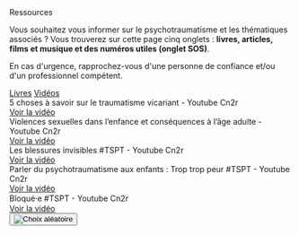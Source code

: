 <div class="banner">
    <div class="title">Ressources</div>
    <div class="intro">
        <p>Vous souhaitez vous informer sur le psychotraumatisme et les thématiques associés ? Vous trouverez sur cette page cinq onglets : <b>livres, articles, films et musique et des numéros utiles (onglet SOS)</b>.
        <p>En cas d'urgence, rapprochez-vous d'une personne de confiance et/ou d'un professionnel compétent.
    </div>
</div>

<div class="tabbar">
    <a href="/livres">Livres</a>
    <a href="/videos" class="active">Vidéos</a>
</div>

<div class="tab">
    <div class="cardset">
        <div class="card">
            <img src="{{ ASSET static/videos/trauma_vicariant.webp }}" alt="" />
            <div>
                <div class="reference">5 choses à savoir sur le traumatisme vicariant - Youtube Cn2r</div>
                <div class="actions">
                    <a href="https://www.youtube.com/watch?v=uqbGbUkTEcY" target="_blank">Voir la vidéo</a>
                </div>
            </div>
        </div>
        <div class="card">
            <img src="{{ ASSET static/videos/violences_sexuelles_enfance.webp }}" alt="" />
            <div>
                <div class="reference">Violences sexuelles dans l’enfance et conséquences à l’âge adulte - Youtube Cn2r</div>
                <div class="actions">
                    <a href="https://www.youtube.com/watch?v=ZMAn4F-udNM" target="_blank">Voir la vidéo</a>
                </div>
            </div>
        </div>
        <div class="card">
            <img src="{{ ASSET static/videos/blessures_invisibles.webp }}" alt="" />
            <div>
                <div class="reference">Les blessures invisibles #TSPT - Youtube Cn2r</div>
                <div class="actions">
                    <a href="https://www.youtube.com/watch?v=pqQdnFVp3z4" target="_blank">Voir la vidéo</a>
                </div>
            </div>
        </div>
        <div class="card">
            <img src="{{ ASSET static/videos/trop_trop_peur.webp }}" alt="" />
            <div>
                <div class="reference">Parler du psychotraumatisme aux enfants : Trop trop peur #TSPT - Youtube Cn2r</div>
                <div class="actions">
                    <a href="https://www.youtube.com/watch?v=swVzn-zhkqw" target="_blank">Voir la vidéo</a>
                </div>
            </div>
        </div>
        <div class="card">
            <img src="{{ ASSET static/videos/bloque_bloquee.webp }}" alt="" />
            <div>
                <div class="reference">Bloqué⸱e #TSPT - Youtube Cn2r</div>
                <div class="actions">
                    <a href="https://www.youtube.com/watch?v=3BZT3CjelXU" target="_blank">Voir la vidéo</a>
                </div>
            </div>
        </div>
    </div>
    <button id="randomize" onclick="app.randomCard('.cardset')"><img src="{{ ASSET static/misc/dice.webp }}" alt="Choix aléatoire" /></button>
</div>

<script>
    let button = document.querySelector('#randomize');
    button.style.display = 'block';
</script>
